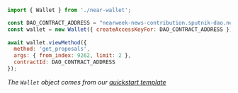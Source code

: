 

```js
import { Wallet } from './near-wallet';

const DAO_CONTRACT_ADDRESS = "nearweek-news-contribution.sputnik-dao.near";
const wallet = new Wallet({ createAccessKeyFor: DAO_CONTRACT_ADDRESS });
 
await wallet.viewMethod({
  method: 'get_proposals',
  args: { from_index: 9262, limit: 2 },
  contractId: DAO_CONTRACT_ADDRESS
});
```

_The `Wallet` object comes from our [quickstart template](https://github.com/near-examples/hello-near-examples/blob/main/frontend/near-wallet.js)_ 
